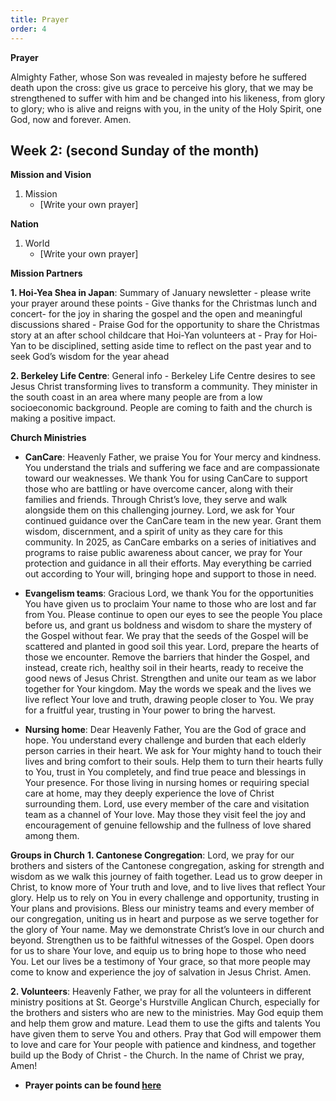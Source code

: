 ```yaml
---
title: Prayer
order: 4
---
```

**Prayer**

Almighty Father, whose Son was revealed in majesty before he suffered death upon the cross: give us grace to perceive his glory, that we may be strengthened to suffer with him and be changed into his likeness, from glory to glory; who is alive and reigns with you, in the unity of the Holy Spirit, one God, now and forever. Amen.


## Week 2: (second Sunday of the month) 


**Mission and Vision**
1. Mission
    - [Write your own prayer]
  
**Nation**
1. World
   - [Write your own prayer]
  
**Mission Partners**

**1. Hoi-Yea Shea in Japan**: Summary of January newsletter - please write your prayer around these points
    - Give thanks for the Christmas lunch and concert- for the joy in sharing the gospel and the open and meaningful discussions shared
    - Praise God for the opportunity to share the Christmas story at an after school childcare that Hoi-Yan volunteers at
    - Pray for Hoi-Yan to be disciplined, setting aside time to reflect on the past year and to seek God’s wisdom for the year ahead

**2. Berkeley Life Centre**: General info - Berkeley Life Centre desires to see Jesus Christ transforming lives to transform a community. They minister in the south coast in an area where many people are from a low socioeconomic background. People are coming to faith and the church is making a positive impact.

**Church Ministries**
- **CanCare**: Heavenly Father, we praise You for Your mercy and kindness. You understand the trials and suffering we face and are compassionate toward our weaknesses. We thank You for using CanCare to support those who are battling or have overcome cancer, along with their families and friends. Through Christ’s love, they serve and walk alongside them on this challenging journey. Lord, we ask for Your continued guidance over the CanCare team in the new year. Grant them wisdom, discernment, and a spirit of unity as they care for this community. In 2025, as CanCare embarks on a series of initiatives and programs to raise public awareness about cancer, we pray for Your protection and guidance in all their efforts. May everything be carried out according to Your will, bringing hope and support to those in need.

- **Evangelism teams**: Gracious Lord, we thank You for the opportunities You have given us to proclaim Your name to those who are lost and far from You. Please continue to open our eyes to see the people You place before us, and grant us boldness and wisdom to share the mystery of the Gospel without fear. We pray that the seeds of the Gospel will be scattered and planted in good soil this year. Lord, prepare the hearts of those we encounter. Remove the barriers that hinder the Gospel, and instead, create rich, healthy soil in their hearts, ready to receive the good news of Jesus Christ. Strengthen and unite our team as we labor together for Your kingdom. May the words we speak and the lives we live reflect Your love and truth, drawing people closer to You. We pray for a fruitful year, trusting in Your power to bring the harvest. 

- **Nursing home**: Dear Heavenly Father, You are the God of grace and hope. You understand every challenge and burden that each elderly person carries in their heart. We ask for Your mighty hand to touch their lives and bring comfort to their souls. Help them to turn their hearts fully to You, trust in You completely, and find true peace and blessings in Your presence. For those living in nursing homes or requiring special care at home, may they deeply experience the love of Christ surrounding them. Lord, use every member of the care and visitation team as a channel of Your love. May those they visit feel the joy and encouragement of genuine fellowship and the fullness of love shared among them. 


**Groups in Church**
**1. Cantonese Congregation**: Lord, we pray for our brothers and sisters of the Cantonese congregation, asking for strength and wisdom as we walk this journey of faith together. Lead us to grow deeper in Christ, to know more of Your truth and love, and to live lives that reflect Your glory. Help us to rely on You in every challenge and opportunity, trusting in Your plans and provisions. Bless our ministry teams and every member of our congregation, uniting us in heart and purpose as we serve together for the glory of Your name. May we demonstrate Christ’s love in our church and beyond. Strengthen us to be faithful witnesses of the Gospel. Open doors for us to share Your love, and equip us to bring hope to those who need You. Let our lives be a testimony of Your grace, so that more people may come to know and experience the joy of salvation in Jesus Christ. Amen.

**2. Volunteers**: Heavenly Father, we pray for all the  volunteers in  different ministry positions at St. George's  Hurstville Anglican Church, especially for the brothers and sisters who are new to the ministries. May God equip them and help them grow and mature. Lead them to use the gifts and talents You have given them to serve You and others. Pray that God will empower them to love and care for Your  people with patience and kindness, and together build up the Body of Christ - the Church. In the name of Christ we pray, Amen!

- **Prayer points can be found [here](https://stgeorgeshurstville.org.au/prayer)**
